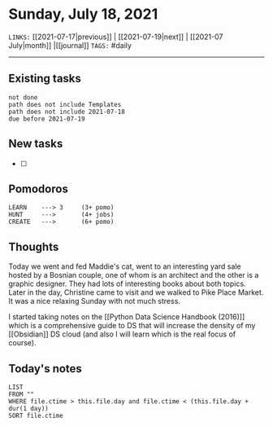 # Sunday, July 18, 2021
`LINKS:` [[2021-07-17|previous]] | [[2021-07-19|next]] | [[2021-07 July|month]] |[[journal]] 
`TAGS:` #daily

---
## Existing tasks
```tasks
not done
path does not include Templates
path does not include 2021-07-18
due before 2021-07-19
```

## New tasks
- [ ] 

## Pomodoros
```
LEARN    ---> 3		(3+ pomo)
HUNT     ---> 		(4+ jobs)
CREATE   --->  		(6+ pomo)
```

## Thoughts
Today we went and fed Maddie's cat, went to an interesting yard sale hosted by a Bosnian couple, one of whom is an architect and the other is a graphic designer. They had lots of interesting books about both topics. Later in the day, Christine came to visit and we walked to Pike Place Market. It was a nice relaxing Sunday with not much stress. 

I started taking notes on the [[Python Data Science Handbook (2016)]] which is a comprehensive guide to DS that will increase the density of my [[Obsidian]] DS cloud (and also I will learn which is the real focus of course). 

## Today's notes
```dataview
LIST 
FROM ""
WHERE file.ctime > this.file.day and file.ctime < (this.file.day + dur(1 day))
SORT file.ctime
```
